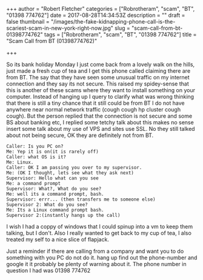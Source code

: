 +++
author = "Robert Fletcher"
categories = ["Robrotheram", "scam", "BT", "01398 774762"]
date = 2017-08-28T14:34:53Z
description = ""
draft = false
thumbnail = "/images/the-fake-kidnapping-phone-call-is-the-scariest-scam-in-new-york-right-now.jpg"
slug = "scam-call-from-bt-01398774762"
tags = ["Robrotheram", "scam", "BT", "01398 774762"]
title = "Scam Call from BT (01398774762)"

+++


So its bank holiday Monday I just come back from a lovely walk on the hills, just made a fresh cup of tea and I get this phone called claiming there are from BT. 
The say that they have seen some unusual traffic on my internet connection and they say its not secure. This raised my spidey-sense that this is another of these scams where they want to install something on your computer.  Instead of hanging up I query to clarify what was wrong thinking that there is still a tiny chance that it still could be from BT I do not have anywhere near normal network traffic (cough cough hp cluster cough cough). But the person replied that the connection is not secure and some BS about banking etc, I replied some tetchy talk about this makes no sense insert some talk about my use of VPS and sites use SSL. No they still talked about not being secure, OK they are definitely not from BT.
```
Caller: Is you PC on?
Me: Yep it is on(it is rarely off) 
Caller: what OS is it? 
Me: Linux. 
Caller: OK I am passing you over to my supervisor. 
Me: (OK I thought, lets see what they ask next)
Supervisor: Hello what can you see
Me: a command prompt
Supervisor: What?, What do you see?
Me: well its a command prompt, bash. 
Supervisor: errr... (then transfers me to someone else)
Supervisor 2: What do you see?
Me: Its a Linux command prompt bash. 
Supervisor 2:(instantly hangs up the call)
```
I wish I had a coppy of windows that I could spinup into a vm to keep them talking, but I don't. Also I really wanted to get back to my cup of tea, I also treated my self to a nice slice of flapjack.

Just a reminder if there are calling from a company and want you to do something with you PC do not do it. hang up find out the phone-number and google it it probably be plenty of warning about it. The phone number in question I had was 01398 774762

